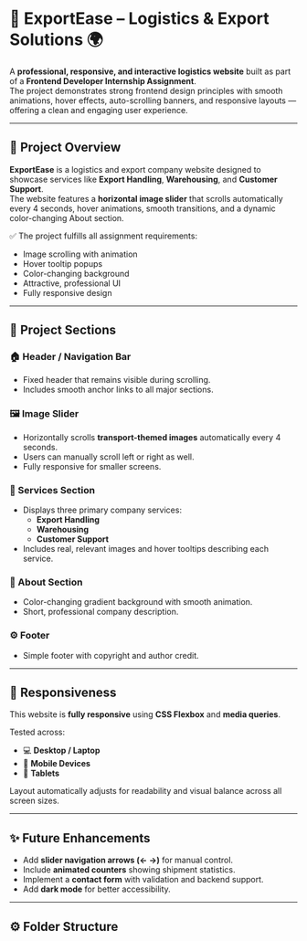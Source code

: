 # 🚚 ExportEase – Logistics & Export Solutions 🌍  

A **professional, responsive, and interactive logistics website** built as part of a **Frontend Developer Internship Assignment**.  
The project demonstrates strong frontend design principles with smooth animations, hover effects, auto-scrolling banners, and responsive layouts — offering a clean and engaging user experience.

---

## 🧾 Project Overview  

**ExportEase** is a logistics and export company website designed to showcase services like **Export Handling**, **Warehousing**, and **Customer Support**.  
The website features a **horizontal image slider** that scrolls automatically every 4 seconds, hover animations, smooth transitions, and a dynamic color-changing About section.  

✅ The project fulfills all assignment requirements:  
- Image scrolling with animation  
- Hover tooltip popups  
- Color-changing background  
- Attractive, professional UI  
- Fully responsive design  

---

## 🧩 Project Sections  

### 🏠 Header / Navigation Bar  
- Fixed header that remains visible during scrolling.  
- Includes smooth anchor links to all major sections.  

### 🖼️ Image Slider  
- Horizontally scrolls **transport-themed images** automatically every 4 seconds.  
- Users can manually scroll left or right as well.  
- Fully responsive for smaller screens.  

### 🧱 Services Section  
- Displays three primary company services:  
  - **Export Handling**  
  - **Warehousing**  
  - **Customer Support**  
- Includes real, relevant images and hover tooltips describing each service.  

### 🎨 About Section  
- Color-changing gradient background with smooth animation.  
- Short, professional company description.  

### ⚙️ Footer  
- Simple footer with copyright and author credit.  

---

## 📱 Responsiveness  

This website is **fully responsive** using **CSS Flexbox** and **media queries**.  

Tested across:  
- 💻 **Desktop / Laptop**  
- 📱 **Mobile Devices**  
- 🧾 **Tablets**  

Layout automatically adjusts for readability and visual balance across all screen sizes.  

---

## ✨ Future Enhancements  

- Add **slider navigation arrows (← →)** for manual control.  
- Include **animated counters** showing shipment statistics.  
- Implement a **contact form** with validation and backend support.  
- Add **dark mode** for better accessibility.  

---

## ⚙️ Folder Structure  

